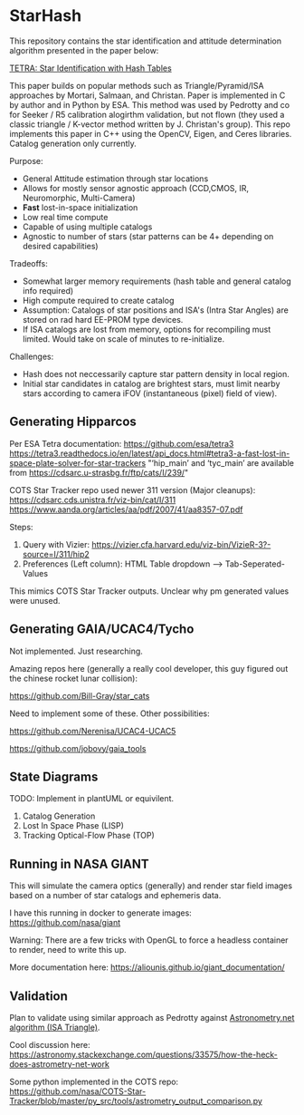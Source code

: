 # StarHash
This repository contains the star identification and attitude determination algorithm presented in the paper below:

[TETRA: Star Identification with Hash Tables](https://digitalcommons.usu.edu/cgi/viewcontent.cgi?article=3655&context=smallsat)

This paper builds on popular methods such as Triangle/Pyramid/ISA approaches by Mortari, Salmaan, and Christan. Paper is implemented in C by author and in Python by ESA. This method was used by Pedrotty and co for Seeker / R5 calibration alogirthm validation, but not flown (they used a classic triangle / K-vector method written by J. Christan's group). This repo implements this paper in C++ using the OpenCV, Eigen, and Ceres libraries. Catalog generation only currently.

Purpose:
- General Attitude estimation through star locations
- Allows for mostly sensor agnostic approach (CCD,CMOS, IR, Neuromorphic, Multi-Camera)
- <b>Fast</b> lost-in-space initialization
- Low real time compute
- Capable of using multiple catalogs
- Agnostic to number of stars (star patterns can be 4+ depending on desired capabilities)

Tradeoffs:
- Somewhat larger memory requirements (hash table and general catalog info required)
- High compute required to create catalog
- Assumption: Catalogs of star positions and ISA's (Intra Star Angles) are stored on rad hard EE-PROM type devices.
- If ISA catalogs are lost from memory, options for recompiling must limited. Would take on scale of minutes to re-initialize.

Challenges: 
- Hash does not neccessarily capture star pattern density in local region. 
- Initial star candidates in catalog are brightest stars, must limit nearby stars according to camera iFOV (instantaneous (pixel) field of view). 

## Generating Hipparcos
Per ESA Tetra documentation:
https://github.com/esa/tetra3
https://tetra3.readthedocs.io/en/latest/api_docs.html#tetra3-a-fast-lost-in-space-plate-solver-for-star-trackers
"‘hip_main’ and ‘tyc_main’ are available from <https://cdsarc.u-strasbg.fr/ftp/cats/I/239/>"

COTS Star Tracker repo used newer 311 version (Major cleanups):
https://cdsarc.cds.unistra.fr/viz-bin/cat/I/311
https://www.aanda.org/articles/aa/pdf/2007/41/aa8357-07.pdf

Steps:
1. Query with Vizier:
https://vizier.cfa.harvard.edu/viz-bin/VizieR-3?-source=I/311/hip2
2. Preferences (Left column): HTML Table dropdown --> Tab-Seperated-Values

This mimics COTS Star Tracker outputs. Unclear why pm generated values were unused.

## Generating GAIA/UCAC4/Tycho
Not implemented. Just researching.

Amazing repos here (generally a really cool developer, this guy figured out the chinese rocket lunar collision):

https://github.com/Bill-Gray/star_cats

Need to implement some of these. Other possibilities:

https://github.com/Nerenisa/UCAC4-UCAC5

https://github.com/jobovy/gaia_tools

## State Diagrams
TODO: Implement in plantUML or equivilent. 

1. Catalog Generation
2. Lost In Space Phase (LISP)
3. Tracking Optical-Flow Phase (TOP)

## Running in NASA GIANT
This will simulate the camera optics (generally) and render star field images based on a number of star catalogs and ephemeris data.

I have this running in docker to generate images:
https://github.com/nasa/giant

Warning: There are a few tricks with OpenGL to force a headless container to render, need to write this up.

More documentation here:
https://aliounis.github.io/giant_documentation/

## Validation
Plan to validate using similar approach as Pedrotty against [Astronometry.net algorithm (ISA Triangle)](https://arxiv.org/pdf/0910.2233.pdf).

Cool discussion here:
https://astronomy.stackexchange.com/questions/33575/how-the-heck-does-astrometry-net-work

Some python implemented in the COTS repo:
https://github.com/nasa/COTS-Star-Tracker/blob/master/py_src/tools/astrometry_output_comparison.py